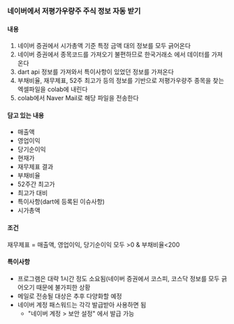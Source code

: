 ### 네이버에서 저평가우량주 주식 정보 자동 받기
#### 내용
 1. 네이버 증권에서 시가총액 기준 특정 금액 대의 정보를 모두 긁어온다
 2. 네이버 증권에서 종목코드를 가져오기 불편하므로 한국거래소 에서 데이터를 가져온다
 3. dart api 정보를 가져와서 특이사항이 있었던 정보를 가져온다
 4. 부채비율, 재무제표, 52주 최고가 등의 정보를 기반으로 저평가우량주 종목을 찾는 엑셀파일을 colab에 내린다
 5. colab에서 Naver Mail로 해당 파일을 전송한다

#### 담고 있는 내용
 - 매출액
 - 영업이익
 - 당기순이익
 - 현재가
 - 재무제표 결과
 - 부채비율
 - 52주간 최고가
 - 최고가 대비
 - 특이사항(dart에 등록된 이슈사항)
 - 시가총액

#### 조건
  재무제표 = 매출액, 영업이익, 당기순이익 모두 >0 & 부채비율<200

#### 특이사항
 - 프로그램은 대략 1시간 정도 소요됨(네이버 증권에서 코스피, 코스닥 정보를 모두 긁어오기 때문에 불가피한 상황
 - 메일로 전송될 대상은 추후 다양화할 예정
 - 네이버 계정 패스워드는 각각 발급받아 사용하면 됨
   - "네이버 계정 > 보안 설정" 에서 발급 가능
